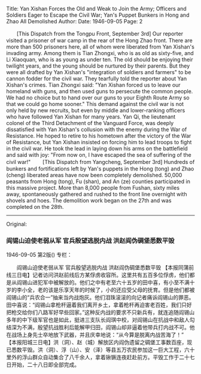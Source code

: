 Title: Yan Xishan Forces the Old and Weak to Join the Army; Officers and Soldiers Eager to Escape the Civil War; Yan's Puppet Bunkers in Hong and Zhao All Demolished
Author:
Date: 1946-09-05
Page: 2

　　[This Dispatch from the Tongpu Front, September 3rd] Our reporter visited a prisoner of war camp in the rear of the Hong Zhao front. There are more than 500 prisoners here, all of whom were liberated from Yan Xishan's invading army. Among them is Tian Zhongxi, who is as old as sixty-five, and Li Xiaoquan, who is as young as under ten. The old should be enjoying their twilight years, and the young should be nurtured by their parents. But they were all drafted by Yan Xishan's "integration of soldiers and farmers" to be cannon fodder for the civil war. They tearfully told the reporter about Yan Xishan's crimes. Tian Zhongxi said: "Yan Xishan forced us to leave our homeland with guns, and then used guns to persecute the common people. We had no choice but to hand over our guns to your Eighth Route Army so that we could go home sooner." This demand against the civil war is not only held by new recruits, but even by middle and lower-ranking officers who have followed Yan Xishan for many years. Yan Qi, the lieutenant colonel of the Third Detachment of the Vanguard Force, was deeply dissatisfied with Yan Xishan's collusion with the enemy during the War of Resistance. He hoped to retire to his hometown after the victory of the War of Resistance, but Yan Xishan insisted on forcing him to lead troops to fight in the civil war. He took the lead in laying down his arms on the battlefield and said with joy: "From now on, I have escaped the sea of suffering of the civil war!"
　　[This Dispatch from Yangcheng, September 3rd] Hundreds of bunkers and fortifications left by Yan's puppets in the Hong (tong) and Zhao (cheng) liberated areas have now been completely demolished. 50,000 peasants from Hong (tong), Fu (shan), and An (ze) counties participated in this massive project. More than 8,000 people from Fushan, sixty miles away, spontaneously gathered and rushed to the front line overnight with shovels and hoes. The demolition work began on the 27th and was completed on the 28th.



<hr /> 

Original: 


### 阎锡山迫使老弱从军  官兵殷望逃脱内战  洪赵阎伪碉堡悉数平毁

1946-09-05
第2版()
专栏：

　　阎锡山迫使老弱从军
    官兵殷望逃脱内战
    洪赵阎伪碉堡悉数平毁
    【本报同蒲前线三日电】记者访问洪赵前线后方某俘虏收容所。这里共有五百多位俘虏，他们都是从阎锡山进犯军中被解放的。他们之中有老至六十五岁的田中喜，有小至不满十岁的李小全，老的该是乐享天年的时候了，小的还应受父母的抚育。但是他们都被阎锡山的“兵农合一”抽来当内战炮灰。他们泪珠滚滚的向记者痛诉阎锡山的罪恶。田中喜说：“阎锡山拿枪杆逼着我们离开乡土，拿着枪杆再迫害老百姓，我们只好把枪交给你们八路军好早些回家。”这种反内战的要求不只新兵有，就连追随阎锡山多年的中下级军官也是如此，挺进三支队长阎琪中校，对阎锡山在抗战中和敌人勾结深为不满，殷望抗战胜利后能解甲归田，阎锡山却非逼着他带兵打内战不可。他在战场上身先士卒地放下武器，并且庆幸地说：“从今算是脱离内战苦海了！”
    【本报阳城三日电】洪（洞）、赵（城）解放区内阎伪遗留之碉堡工事数百座，现已悉数平毁。洪（洞）、浮（山）、安（泽）等县五万农民参加这一巨大工程，六十里外的浮山群众自动集合了八千余人，拿着锹镢连夜赶赴前方。平毁工作于二十七日开始，二十八日即全部完成。
